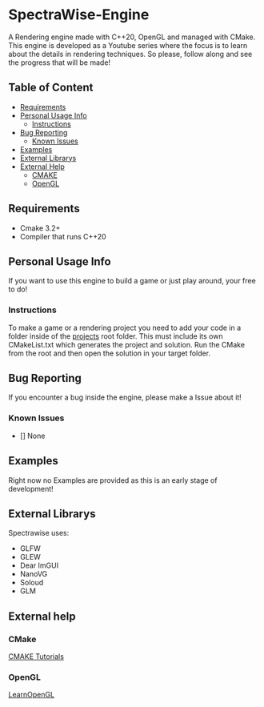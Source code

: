 # SpectraWise-Engine
A Rendering engine made with C++20, OpenGL and managed with CMake. This engine is developed as a Youtube series where the focus is to learn about the details in rendering techniques. So please, follow along and see the progress that will be made!

## Table of Content
- [Requirements](#table-of-content)
- [Personal Usage Info](#personal-usage-info)
    - [Instructions](#instructions)
- [Bug Reporting](#bug-reporting)
    - [Known Issues](#known-issues)
- [Examples](#examples)
- [External Librarys](#external-librarys)
- [External Help](#external-librarys)
    - [CMAKE](#cmake)
    - [OpenGL](#opengl) 

## Requirements
- Cmake 3.2+
- Compiler that runs C++20

## Personal Usage Info
If you want to use this engine to build a game or just play around, your free to do!

### Instructions
To make a game or a rendering project you need to add your code in a folder inside of the [projects](/projects) root folder. This must include its own CMakeList.txt which generates the project and solution.
Run the CMake from the root and then open the solution in your target folder.

## Bug Reporting
If you encounter a bug inside the engine, please make a Issue about it!

### Known Issues
 - [] None

## Examples
Right now no Examples are provided as this is an early stage of development!

## External Librarys
Spectrawise uses:
- GLFW
- GLEW
- Dear ImGUI
- NanoVG
- Soloud
- GLM
<!--## Contribution
Maybe add 

-->
## External help
### CMake
[CMAKE Tutorials](https://cmake.org/cmake/help/latest/guide/tutorial/index.html)

### OpenGL
[LearnOpenGL](https://learnopengl.com/)
